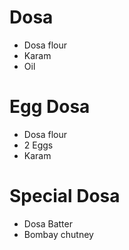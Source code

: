 # Dosa

* Dosa flour
* Karam
* Oil

# Egg Dosa
* Dosa flour
* 2 Eggs
* Karam

# Special Dosa
* Dosa Batter
* Bombay chutney